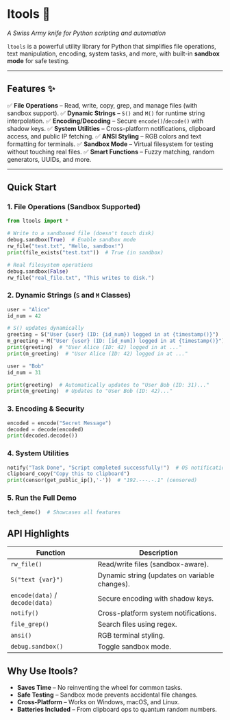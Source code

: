 # **ltools** 🔧
*A Swiss Army knife for Python scripting and automation*


`ltools` is a powerful utility library for Python that simplifies file operations, text manipulation, encoding, system tasks, and more, with built-in **sandbox mode** for safe testing.

---

## **Features** ✨
✅ **File Operations** – Read, write, copy, grep, and manage files (with sandbox support).
✅ **Dynamic Strings** – `S()` and `M()` for runtime string interpolation.
✅ **Encoding/Decoding** – Secure `encode()`/`decode()` with shadow keys.
✅ **System Utilities** – Cross-platform notifications, clipboard access, and public IP fetching.
✅ **ANSI Styling** – RGB colors and text formatting for terminals.
✅ **Sandbox Mode** – Virtual filesystem for testing without touching real files.
✅ **Smart Functions** – Fuzzy matching, random generators, UUIDs, and more.

---

## **Quick Start**

### **1. File Operations (Sandbox Supported)**
```python
from ltools import *

# Write to a sandboxed file (doesn't touch disk)
debug.sandbox(True)  # Enable sandbox mode
rw_file("test.txt", "Hello, sandbox!")
print(file_exists("test.txt"))  # True (in sandbox)

# Real filesystem operations
debug.sandbox(False)
rw_file("real_file.txt", "This writes to disk.")
```

### **2. Dynamic Strings (`S` and `M` Classes)**
```python
user = "Alice"
id_num = 42

# S() updates dynamically
greeting = S("User {user} (ID: {id_num}) logged in at {timestamp()}")
m_greeting = M("User {user} (ID: [id_num]) logged in at {timestamp()}")
print(greeting)  # "User Alice (ID: 42) logged in at ..."
print(m_greeting)  # "User Alice (ID: 42) logged in at ..."

user = "Bob"
id_num = 31

print(greeting)  # Automatically updates to "User Bob (ID: 31)..."
print(m_greeting)  # Updates to "User Bob (ID: 42)..."
```

### **3. Encoding & Security**
```python
encoded = encode("Secret Message")
decoded = decode(encoded)
print(decoded.decode())
```

### **4. System Utilities**
```python
notify("Task Done", "Script completed successfully!")  # OS notification
clipboard_copy("Copy this to clipboard")
print(censor(get_public_ip(),'-'))  # "192.---.-.1" (censored)
```

### **5. Run the Full Demo**
```python
tech_demo()  # Showcases all features
```

## **API Highlights**

| Function | Description |
|----------|-------------|
| `rw_file()` | Read/write files (sandbox-aware). |
| `S("text {var}")` | Dynamic string (updates on variable changes). |
| `encode(data)` / `decode(data)` | Secure encoding with shadow keys. |
| `notify()` | Cross-platform system notifications. |
| `file_grep()` | Search files using regex. |
| `ansi()` | RGB terminal styling. |
| `debug.sandbox()` | Toggle sandbox mode. |


## **Why Use ltools?**
- **Saves Time** – No reinventing the wheel for common tasks.
- **Safe Testing** – Sandbox mode prevents accidental file changes.
- **Cross-Platform** – Works on Windows, macOS, and Linux.
- **Batteries Included** – From clipboard ops to quantum random numbers.
